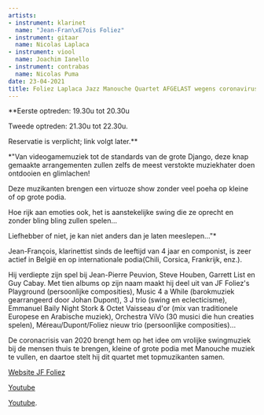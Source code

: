 ```yaml
---
artists:
- instrument: klarinet
  name: "Jean-Fran\xE7ois Foliez"
- instrument: gitaar
  name: Nicolas Laplaca
- instrument: viool
  name: Joachim Ianello
- instrument: contrabas
  name: Nicolas Puma
date: 23-04-2021
title: Foliez Laplaca Jazz Manouche Quartet AFGELAST wegens coronavirus!
---
```

**Eerste optreden: 19.30u tot 20.30u 

Tweede optreden: 21.30u tot 22.30u. 

Reservatie is verplicht; link volgt later.** 

*"Van videogamemuziek tot de standards van de grote Django, deze knap gemaakte arrangementen 
zullen zelfs de meest verstokte muziekhater doen ontdooien en glimlachen! 

Deze muzikanten brengen een virtuoze show zonder veel poeha op kleine of op grote podia. 

Hoe rijk aan emoties ook, het is aanstekelijke swing die ze oprecht en zonder bling bling zullen spelen... 

Liefhebber of niet, je kan niet anders dan je laten meeslepen…"* 

Jean-François, klarinettist sinds de leeftijd van 4 jaar en componist, is zeer actief in België en 
op internationale podia(Chili, Corsica, Frankrijk, enz.). 

Hij verdiepte zijn spel bij Jean-Pierre Peuvion, Steve Houben, Garrett List en Guy Cabay. Met tien albums op 
zijn naam maakt hij deel uit van JF Foliez's Playground (persoonlijke composities), Music 4 a While (barokmuziek 
gearrangeerd door Johan Dupont), 3 J trio (swing en eclecticisme), Emmanuel Baily Night Stork & Octet Vaisseau d'or 
(mix van traditionele Europese en Arabische muziek), Orchestra ViVo (30 musici die hun creaties spelen), 
Méreau/Dupont/Foliez nieuw trio (persoonlijke composities)... 

De coronacrisis van 2020 brengt hem op het idee om vrolijke swingmuziek bij de mensen thuis te brengen, kleine of grote podia 
met Manouche muziek te vullen, en daartoe stelt hij dit quartet met topmuzikanten samen. 

[Website JF Foliez](http://www.jf-foliez.com/) 

[Youtube](https://www.youtube.com/watch?v=17QdJtoGYik) 

[Youtube](https://www.youtube.com/watch?v=JkkPpHji5BE).